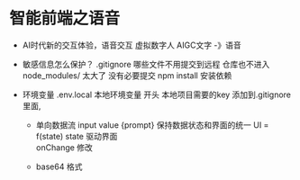 # 智能前端之语音
- AI时代新的交互体验，语音交互
  虚拟数字人 AIGC文字 -》语音

- 敏感信息怎么保护？
 .gitignore 哪些文件不用提交到远程 仓库也不进入
 node_modules/ 太大了 没有必要提交  npm install 安装依赖

 - 环境变量
    .env.local 本地环境变量 开头 本地项目需要的key
    添加到.gitignore 里面,

    - 单向数据流
    input value {prompt}
    保持数据状态和界面的统一
    UI = f(state) state 驱动界面  
    onChange 修改

    - base64 格式
    